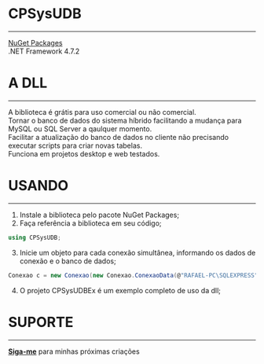 # CPSysUDB
-----

[NuGet Packages](https://www.nuget.org/packages/CPSysUDB/1.0.3.8)
<br/>
.NET Framework 4.7.2

# A DLL
-----

A biblioteca é grátis para uso comercial ou não comercial.
<br/>
Tornar o banco de dados do sistema híbrido facilitando a mudança para MySQL ou SQL Server a qaulquer momento.
<br/>
Facilitar a atualização do banco de dados no cliente não precisando executar scripts para criar novas tabelas.
<br/>
Funciona em projetos desktop e web testados.

# USANDO
-----

1. Instale a biblioteca pelo pacote NuGet Packages;
2. Faça referência a biblioteca em seu código;
```cs
using CPSysUDB;
```
3. Inicie um objeto para cada conexão simultânea, informando os dados de conexão e o banco de dados;
```cs
Conexao c = new Conexao(new Conexao.ConexaoData(@"RAFAEL-PC\SQLEXPRESS", Conexao.ConexaoData.Banco.SQLSRV, true, "DB_CHEF", "sa", "***"));
```
4. O projeto CPSysUDBEx é um exemplo completo de uso da dll;

# SUPORTE
-----

[**Siga-me**](https://github.com/pinalrafael?tab=followers) para minhas próximas criações